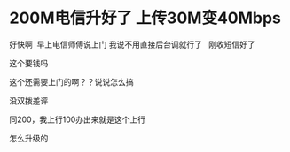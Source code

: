 # 200M电信升好了 上传30M变40Mbps


好快啊&nbsp;&nbsp;早上电信师傅说上门 我说不用直接后台调就行了&nbsp; &nbsp;刚收短信好了<img src="static/image/smiley/default/lol.gif" smilieid="12" border="0" alt="" />

这个要钱吗

这个还需要上门的啊？？说说怎么搞

没双拨差评

同200，我上行100<img src="static/image/smiley/default/lol.gif" smilieid="12" border="0" alt="" />办出来就是这个上行

怎么升级的
